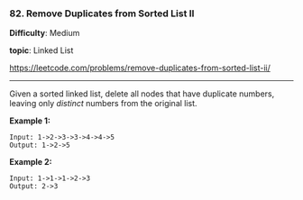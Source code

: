### 82. Remove Duplicates from Sorted List II

**Difficulty**: Medium

**topic**: Linked List

<https://leetcode.com/problems/remove-duplicates-from-sorted-list-ii/>

***

Given a sorted linked list, delete all nodes that have duplicate numbers, leaving only *distinct* numbers from the original list.

**Example 1:**

```
Input: 1->2->3->3->4->4->5
Output: 1->2->5
```

**Example 2:**

```
Input: 1->1->1->2->3
Output: 2->3
```